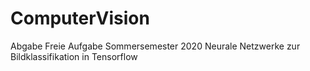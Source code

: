 # ComputerVision
Abgabe Freie Aufgabe Sommersemester 2020
Neurale Netzwerke zur Bildklassifikation in Tensorflow
